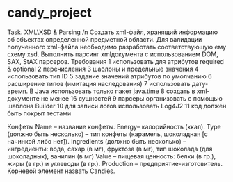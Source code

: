 # candy_project

Task. XML\XSD & Parsing /n
Cоздать xml-файл, хранящий информацию об объектах определенной
предметной области. Для валидации полученного xml-файла необходимо
разработать соответствующую ему схему xsd. Выполнить парсинг xmlдокумента с использованием DOM, SAX, StAX парсеров.
Требования
1 использовать для атрибутов required & optional
2 перечисления
3 шаблоны и предельные значения
4 использовать тип ID
5 задание значений атрибутов по умолчанию
6 расширение типов (имитация наследования)
7 использовать дату-время. В Java использовать только пакет java.time
8 создать в xml-документе не менее 16 сущностей
9 парсеры организовать с помощью шаблона Builder
10 для записи логов использовать Log4J2
11 код должен быть покрыт тестами


Конфеты
Name – название конфеты.
Energy– калорийность (ккал).
Type (должно быть несколько) – тип конфеты (карамель, шоколадная [с начинкой либо
нет]).
Ingredients (должно быть несколько) – ингредиенты: вода, сахар (в мг), фруктоза (в мг),
тип шоколада (для шоколадных), ванилин (в мг)
Value – пищевая ценность: белки (в гр.), жиры (в гр.) и углеводы (в гр.).
Production – предприятие-изготовитель.
Корневой элемент назвать Candies.
